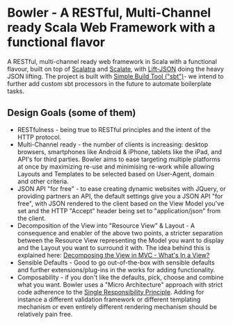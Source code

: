 # Bowler - A RESTful, Multi-Channel ready Scala Web Framework with a functional flavor
A RESTful, multi-channel ready web framework in Scala with a functional flavour, built on top of [Scalatra](http://www.scalatra.org/) and [Scalate](http://scalate.fusesource.org/), with [Lift-JSON](https://github.com/lift/lift/tree/master/framework/lift-base/lift-json/) doing the heavy JSON lifting.
The project is built with [Simple Build Tool ("sbt")](http://code.google.com/p/simple-build-tool/)- we intend to further add custom sbt processors in the future to automate boilerplate tasks.

## Design Goals (some of them)
* RESTfulness - being true to RESTful principles and the intent of the HTTP protocol.
* Multi-Channel ready - the number of clients is increasing: desktop browsers, smartphones like Android & iPhone, tablets like the iPad, and API's for third parties. Bowler aims to ease targeting multiple platforms at once by maximizing re-use and minimising re-work while allowing Layouts and Templates to be selected based on User-Agent, domain and other criteria.
* JSON API "for free" - to ease creating dynamic websites with JQuery, or providing partners an API, the default settings give you a JSON API "for free", with JSON rendered to the client based on the View Model you've set and the HTTP "Accept" header being set to "application/json" from the client.
* Decomposition of the View into "Resource View" & Layout - A consequence and enabler of the above two points, a stricter separation between the Resource View representing the Model you want to display and the Layout you want to surround it with. The idea behind this is explained here: [Decomposing the View in MVC - What's In a View?](http://blog.recursivity.com/post/2615673341/decomposing-the-view-in-mvc-whats-in-a-view)
* Sensible Defaults - Good to go out-of-the-box with sensible defaults and further extensions/plug-ins in the works for adding functionality.
* Composability - if you don't like the defaults, pick, choose and combine what you want. Bowler uses a "Micro Architecture" approach with strict code adherence to the [Single Responsibility Principle](http://en.wikipedia.org/wiki/Single_responsibility_principle). Adding for instance a different validation framework or different templating mechanism or even entirely different rendering mechanism should be relatively pain free.